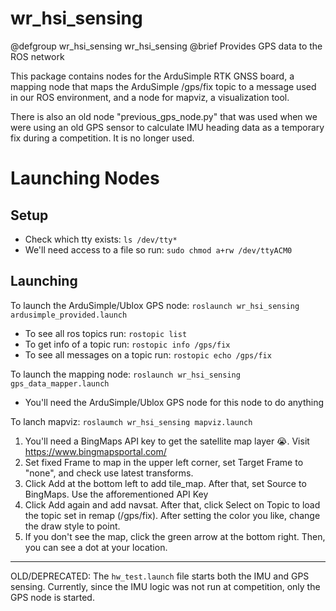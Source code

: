 # wr_hsi_sensing

@defgroup wr_hsi_sensing wr_hsi_sensing
@brief Provides GPS data to the ROS network

This package contains nodes for the ArduSimple RTK GNSS board, a mapping node that maps the ArduSimple /gps/fix topic to a message used in our ROS environment, and a node for mapviz, a visualization tool.

There is also an old node "previous_gps_node.py" that was used when we were using an old GPS sensor to calculate IMU heading data as a temporary fix during a competition.
It is no longer used.

# Launching Nodes

## Setup
- Check which tty exists: `ls /dev/tty*`
- We'll need access to a file so run: `sudo chmod a+rw /dev/ttyACM0`

## Launching
To launch the ArduSimple/Ublox GPS node: `roslaunch wr_hsi_sensing ardusimple_provided.launch`
- To see all ros topics run: `rostopic list`
- To get info of a topic run: `rostopic info /gps/fix`
- To see all messages on a topic run: `rostopic echo /gps/fix`

To launch the mapping node: `roslaunch wr_hsi_sensing gps_data_mapper.launch`
- You'll need the ArduSimple/Ublox GPS node for this node to do anything

To lanch mapviz: `roslaumch wr_hsi_sensing mapviz.launch`
1. You'll need a BingMaps API key to get the satellite map layer 😭. Visit https://www.bingmapsportal.com/
2. Set fixed Frame to map in the upper left corner, set Target Frame to "none", and check use latest transforms.
3. Click Add at the bottom left to add tile_map. After that, set Source to BingMaps. Use the afforementioned API Key
4. Click Add again and add navsat. After that, click Select on Topic to load the topic set in remap (/gps/fix). After setting the color you like, change the draw style to point. 
5. If you don't see the map, click the green arrow at the bottom right. Then, you can see a dot at your location.

---

OLD/DEPRECATED: The `hw_test.launch` file starts both the IMU and GPS sensing.  Currently, since the IMU logic was not run at competition, only the GPS node is started.